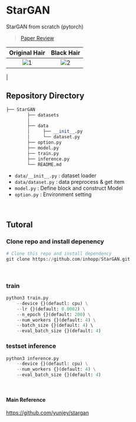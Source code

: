 # StarGAN
StarGAN from scratch (pytorch)

> [Paper Review](https://inhopp.github.io/paper/Paper19/)

| Original Hair | Black Hair |
|:-:| :-: |
| ![1](https://github.com/inhopp/inhopp/assets/96368476/a0269bfb-849c-4923-ac3c-aafc41996df2) | ![2](https://github.com/inhopp/inhopp/assets/96368476/63b6281c-e838-4bbd-90fc-dd08672dd38b)
 |


## Repository Directory 

``` python 
├── StarGAN
        ├── datasets
        │    
        ├── data
        │     ├── __init__.py
        │     └── dataset.py
        ├── option.py
        ├── model.py
        ├── train.py
        ├── inference.py
        └── README.md
```

- `data/__init__.py` : dataset loader
- `data/dataset.py` : data preprocess & get item
- `model.py` : Define block and construct Model
- `option.py` : Environment setting

<br>


## Tutoral

### Clone repo and install depenency

``` python
# Clone this repo and install dependency
git clone https://github.com/inhopp/StarGAN.git
```

<br>


### train
``` python
python3 train.py
    --device {}(defautl: cpu) \
    --lr {}(default: 0.0002) \
    --n_epoch {}(default: 200) \
    --num_workers {}(default: 4) \
    --batch_size {}(default: 4) \ 
    --eval_batch_size {}(default: 4)
```

### testset inference
``` python
python3 inference.py
    --device {}(defautl: cpu) \
    --num_workers {}(default: 4) \
    --eval_batch_size {}(default: 4)
```


<br>


#### Main Reference
https://github.com/yunjey/stargan